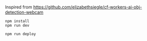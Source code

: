 Inspired from https://github.com/elizabethsiegle/cf-workers-ai-obj-detection-webcam

```
npm install
npm run dev
```

```
npm run deploy
```


